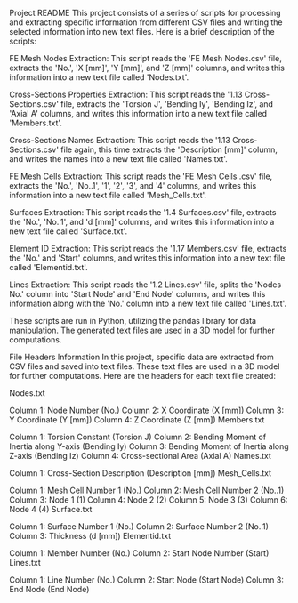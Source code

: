 Project README
This project consists of a series of scripts for processing and extracting specific information from different CSV files and writing the selected information into new text files. Here is a brief description of the scripts:

FE Mesh Nodes Extraction: This script reads the 'FE Mesh Nodes.csv' file, extracts the 'No.', 'X [mm]', 'Y [mm]', and 'Z [mm]' columns, and writes this information into a new text file called 'Nodes.txt'.

Cross-Sections Properties Extraction: This script reads the '1.13 Cross-Sections.csv' file, extracts the 'Torsion J', 'Bending Iy', 'Bending Iz', and 'Axial A' columns, and writes this information into a new text file called 'Members.txt'.

Cross-Sections Names Extraction: This script reads the '1.13 Cross-Sections.csv' file again, this time extracts the 'Description [mm]' column, and writes the names into a new text file called 'Names.txt'.

FE Mesh Cells Extraction: This script reads the 'FE Mesh Cells .csv' file, extracts the 'No.', 'No..1', '1', '2', '3', and '4' columns, and writes this information into a new text file called 'Mesh_Cells.txt'.

Surfaces Extraction: This script reads the '1.4 Surfaces.csv' file, extracts the 'No.', 'No..1', and 'd [mm]' columns, and writes this information into a new text file called 'Surface.txt'.

Element ID Extraction: This script reads the '1.17 Members.csv' file, extracts the 'No.' and 'Start' columns, and writes this information into a new text file called 'Elementid.txt'.

Lines Extraction: This script reads the '1.2 Lines.csv' file, splits the 'Nodes No.' column into 'Start Node' and 'End Node' columns, and writes this information along with the 'No.' column into a new text file called 'Lines.txt'.

These scripts are run in Python, utilizing the pandas library for data manipulation. The generated text files are used in a 3D model for further computations.

File Headers Information
In this project, specific data are extracted from CSV files and saved into text files. These text files are used in a 3D model for further computations. Here are the headers for each text file created:

Nodes.txt

Column 1: Node Number (No.)
Column 2: X Coordinate (X [mm])
Column 3: Y Coordinate (Y [mm])
Column 4: Z Coordinate (Z [mm])
Members.txt

Column 1: Torsion Constant (Torsion J)
Column 2: Bending Moment of Inertia along Y-axis (Bending Iy)
Column 3: Bending Moment of Inertia along Z-axis (Bending Iz)
Column 4: Cross-sectional Area (Axial A)
Names.txt

Column 1: Cross-Section Description (Description [mm])
Mesh_Cells.txt

Column 1: Mesh Cell Number 1 (No.)
Column 2: Mesh Cell Number 2 (No..1)
Column 3: Node 1 (1)
Column 4: Node 2 (2)
Column 5: Node 3 (3)
Column 6: Node 4 (4)
Surface.txt

Column 1: Surface Number 1 (No.)
Column 2: Surface Number 2 (No..1)
Column 3: Thickness (d [mm])
Elementid.txt

Column 1: Member Number (No.)
Column 2: Start Node Number (Start)
Lines.txt

Column 1: Line Number (No.)
Column 2: Start Node (Start Node)
Column 3: End Node (End Node)

